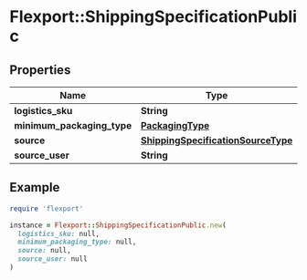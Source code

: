 # Flexport::ShippingSpecificationPublic

## Properties

| Name | Type | Description | Notes |
| ---- | ---- | ----------- | ----- |
| **logistics_sku** | **String** |  |  |
| **minimum_packaging_type** | [**PackagingType**](PackagingType.md) |  |  |
| **source** | [**ShippingSpecificationSourceType**](ShippingSpecificationSourceType.md) |  | [optional] |
| **source_user** | **String** |  | [optional] |

## Example

```ruby
require 'flexport'

instance = Flexport::ShippingSpecificationPublic.new(
  logistics_sku: null,
  minimum_packaging_type: null,
  source: null,
  source_user: null
)
```

